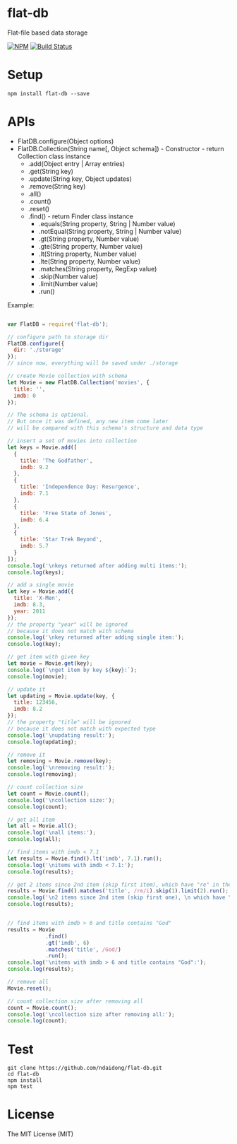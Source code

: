 # flat-db
Flat-file based data storage

[![NPM](https://badge.fury.io/js/flat-db.svg)](https://badge.fury.io/js/flat-db)
[![Build Status](https://travis-ci.org/ndaidong/flat-db.svg?branch=master)](https://travis-ci.org/ndaidong/flat-db)


# Setup

```
npm install flat-db --save
```

# APIs

- FlatDB.configure(Object options)
- FlatDB.Collection(String name[, Object schema]) - Constructor - return Collection class instance
  - .add(Object entry | Array entries)
  - .get(String key)
  - .update(String key, Object updates)
  - .remove(String key)
  - .all()
  - .count()
  - .reset()
  - .find() - return Finder class instance
    - .equals(String property, String | Number value)
    - .notEqual(String property, String | Number value)
    - .gt(String property, Number value)
    - .gte(String property, Number value)
    - .lt(String property, Number value)
    - .lte(String property, Number value)
    - .matches(String property, RegExp value)
    - .skip(Number value)
    - .limit(Number value)
    - .run()


Example:

```js

var FlatDB = require('flat-db');

// configure path to storage dir
FlatDB.configure({
  dir: './storage'
});
// since now, everything will be saved under ./storage

// create Movie collection with schema
let Movie = new FlatDB.Collection('movies', {
  title: '',
  imdb: 0
});

// The schema is optional.
// But once it was defined, any new item come later
// will be compared with this schema's structure and data type

// insert a set of movies into collection
let keys = Movie.add([
  {
    title: 'The Godfather',
    imdb: 9.2
  },
  {
    title: 'Independence Day: Resurgence',
    imdb: 7.1
  },
  {
    title: 'Free State of Jones',
    imdb: 6.4
  },
  {
    title: 'Star Trek Beyond',
    imdb: 5.7
  }
]);
console.log('\nkeys returned after adding multi items:');
console.log(keys);

// add a single movie
let key = Movie.add({
  title: 'X-Men',
  imdb: 8.3,
  year: 2011
});
// the property "year" will be ignored
// because it does not match with schema
console.log('\nkey returned after adding single item:');
console.log(key);

// get item with given key
let movie = Movie.get(key);
console.log(`\nget item by key ${key}:`);
console.log(movie);

// update it
let updating = Movie.update(key, {
  title: 123456,
  imdb: 8.2
});
// the property "title" will be ignored
// because it does not match with expected type
console.log('\nupdating result:');
console.log(updating);

// remove it
let removing = Movie.remove(key);
console.log('\nremoving result:');
console.log(removing);

// count collection size
let count = Movie.count();
console.log('\ncollection size:');
console.log(count);

// get all item
let all = Movie.all();
console.log('\nall items:');
console.log(all);

// find items with imdb < 7.1
let results = Movie.find().lt('imdb', 7.1).run();
console.log('\nitems with imdb < 7.1:');
console.log(results);

// get 2 items since 2nd item (skip first item), which have "re" in the title
results = Movie.find().matches('title', /re/i).skip(1).limit(2).run();
console.log('\n2 items since 2nd item (skip first one), \n which have "re" in the title:');
console.log(results);


// find items with imdb > 6 and title contains "God"
results = Movie
            .find()
            .gt('imdb', 6)
            .matches('title', /God/)
            .run();
console.log('\nitems with imdb > 6 and title contains "God":');
console.log(results);

// remove all
Movie.reset();

// count collection size after removing all
count = Movie.count();
console.log('\ncollection size after removing all:');
console.log(count);
```

# Test

```
git clone https://github.com/ndaidong/flat-db.git
cd flat-db
npm install
npm test
```

# License

The MIT License (MIT)
